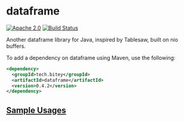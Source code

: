 # dataframe

[![Apache 2.0](https://img.shields.io/github/license/nebula-plugins/nebula-project-plugin.svg)](http://www.apache.org/licenses/LICENSE-2.0)
[![Build Status](https://travis-ci.org/biteytech/dataframe.svg?branch=master)](https://travis-ci.org/biteytech/dataframe)

Another dataframe library for Java, inspired by Tablesaw, built on nio buffers.

To add a dependency on dataframe using Maven, use the following:

```xml
<dependency>
  <groupId>tech.bitey</groupId>
  <artifactId>dataframe</artifactId>
  <version>0.4.2</version>
</dependency>
```

## [Sample Usages](dataframe/src/test/java/tech/bitey/dataframe/SampleUsages.java)
